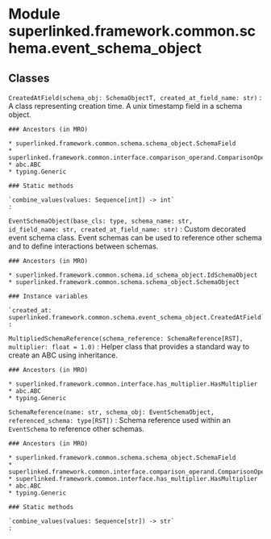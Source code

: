 Module superlinked.framework.common.schema.event_schema_object
==============================================================

Classes
-------

`CreatedAtField(schema_obj: SchemaObjectT, created_at_field_name: str)`
:   A class representing creation time. A unix timestamp field in a schema object.

    ### Ancestors (in MRO)

    * superlinked.framework.common.schema.schema_object.SchemaField
    * superlinked.framework.common.interface.comparison_operand.ComparisonOperand
    * abc.ABC
    * typing.Generic

    ### Static methods

    `combine_values(values: Sequence[int]) ‑> int`
    :

`EventSchemaObject(base_cls: type, schema_name: str, id_field_name: str, created_at_field_name: str)`
:   Custom decorated event schema class.
    Event schemas can be used to reference other schema and to define interactions between schemas.

    ### Ancestors (in MRO)

    * superlinked.framework.common.schema.id_schema_object.IdSchemaObject
    * superlinked.framework.common.schema.schema_object.SchemaObject

    ### Instance variables

    `created_at: superlinked.framework.common.schema.event_schema_object.CreatedAtField`
    :

`MultipliedSchemaReference(schema_reference: SchemaReference[RST], multiplier: float = 1.0)`
:   Helper class that provides a standard way to create an ABC using
    inheritance.

    ### Ancestors (in MRO)

    * superlinked.framework.common.interface.has_multiplier.HasMultiplier
    * abc.ABC
    * typing.Generic

`SchemaReference(name: str, schema_obj: EventSchemaObject, referenced_schema: type[RST])`
:   Schema reference used within an `EventSchema` to reference other schemas.

    ### Ancestors (in MRO)

    * superlinked.framework.common.schema.schema_object.SchemaField
    * superlinked.framework.common.interface.comparison_operand.ComparisonOperand
    * superlinked.framework.common.interface.has_multiplier.HasMultiplier
    * abc.ABC
    * typing.Generic

    ### Static methods

    `combine_values(values: Sequence[str]) ‑> str`
    :
